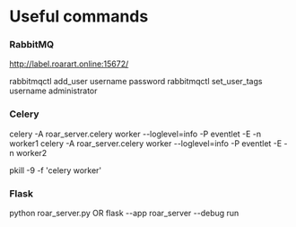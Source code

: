# Useful commands 

### RabbitMQ
http://label.roarart.online:15672/

rabbitmqctl add_user username password
rabbitmqctl set_user_tags username administrator

### Celery
celery -A roar_server.celery worker --loglevel=info -P eventlet -E -n worker1
celery -A roar_server.celery worker --loglevel=info -P eventlet -E -n worker2

pkill -9 -f 'celery worker'

### Flask
python roar_server.py
OR
flask --app roar_server --debug run